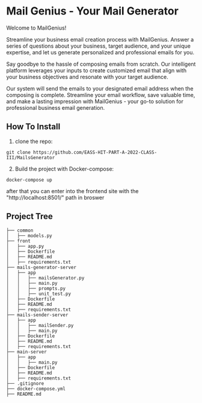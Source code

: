 # Mail Genius - Your Mail Generator

Welcome to MailGenius!


Streamline your business email creation process with MailGenius. Answer a series of questions about your business, target audience, and your unique expertise, and let us generate personalized and professional emails for you.

Say goodbye to the hassle of composing emails from scratch. Our intelligent platform leverages your inputs to create customized email that align with your business objectives and resonate with your target audience.

Our system will send the emails to your designated email address when the composing is complete.
Streamline your email workflow, save valuable time, and make a lasting impression with MailGenius - your go-to solution for professional business email generation.



## How To Install

1. clone the repo:
```
git clone https://github.com/EASS-HIT-PART-A-2022-CLASS-III/MailsGenerator
```

2. Build the project with Docker-compose:

```
docker-compose up
```

 after that you can enter into the frontend site with the "http://localhost:8501/" path in broswer


## Project Tree
```
├── common
│   ├── models.py
├── front
│   ├── app.py
│   ├── Dockerfile
│   ├── README.md
│   ├── requirements.txt
├── mails-generator-server
│   ├── app
│   │   ├── mailsGenerator.py
│   │   ├── main.py
│   │   ├── prompts.py
│   │   ├── unit_test.py
│   ├── Dockerfile
│   ├── README.md
│   ├── requirements.txt
├── mails-sender-server
│   ├── app
│   │   ├── mailSender.py
│   │   ├── main.py
│   ├── Dockerfile
│   ├── README.md
│   ├── requirements.txt
├── main-server
│   ├── app
│   │   ├── main.py
│   ├── Dockerfile
│   ├── README.md
│   ├── requirements.txt
├── .gitignore
├── docker-compose.yml
├── README.md
```
